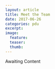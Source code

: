```yaml
---
layout: article
title: Meet the Team
date: 2017-06-26
categories: pdu
excerpt:
image:
  feature:
  teaser:
  thumb:
---
```


Awaiting Content